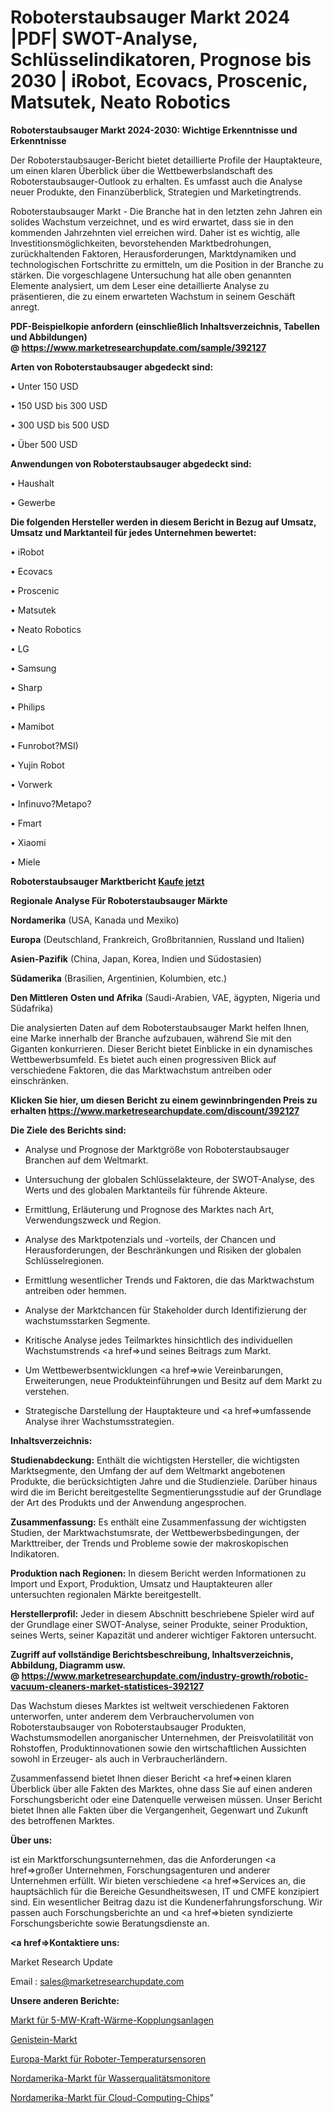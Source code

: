 # Roboterstaubsauger Markt 2024 |PDF| SWOT-Analyse, Schlüsselindikatoren, Prognose bis 2030 | iRobot, Ecovacs, Proscenic, Matsutek, Neato Robotics

<strong>Roboterstaubsauger Markt 2024-2030: Wichtige Erkenntnisse und Erkenntnisse</strong>

Der Roboterstaubsauger-Bericht bietet detaillierte Profile der Hauptakteure, um einen klaren Überblick über die Wettbewerbslandschaft des Roboterstaubsauger-Outlook zu erhalten. Es umfasst auch die Analyse neuer Produkte, den Finanzüberblick, Strategien und Marketingtrends.

Roboterstaubsauger Markt - Die Branche hat in den letzten zehn Jahren ein solides Wachstum verzeichnet, und es wird erwartet, dass sie in den kommenden Jahrzehnten viel erreichen wird. Daher ist es wichtig, alle Investitionsmöglichkeiten, bevorstehenden Marktbedrohungen, zurückhaltenden Faktoren, Herausforderungen, Marktdynamiken und technologischen Fortschritte zu ermitteln, um die Position in der Branche zu stärken. Die vorgeschlagene Untersuchung hat alle oben genannten Elemente analysiert, um dem Leser eine detaillierte Analyse zu präsentieren, die zu einem erwarteten Wachstum in seinem Geschäft anregt.

<strong><b>PDF-Beispielkopie anfordern (einschließlich Inhaltsverzeichnis, Tabellen und Abbildungen) @ </b></strong><strong><a href=https://www.marketresearchupdate.com/sample/392127><strong>https://www.marketresearchupdate.com/sample/392127</u></a></strong></strong>

<strong>Arten von Roboterstaubsauger abgedeckt sind:</strong>

• Unter 150 USD

• 150 USD bis 300 USD

• 300 USD bis 500 USD

• Über 500 USD

<strong>Anwendungen von Roboterstaubsauger abgedeckt sind:</strong>

• Haushalt

• Gewerbe

<strong>Die folgenden Hersteller werden in diesem Bericht in Bezug auf Umsatz, Umsatz und Marktanteil für jedes Unternehmen bewertet:</strong>

• iRobot

• Ecovacs

• Proscenic

• Matsutek

• Neato Robotics

• LG

• Samsung

• Sharp

• Philips

• Mamibot

• Funrobot?MSI)

• Yujin Robot

• Vorwerk

• Infinuvo?Metapo?

• Fmart

• Xiaomi

• Miele

<strong>Roboterstaubsauger Marktbericht <a href=https://www.marketresearchupdate.com/buynow/392127>Kaufe jetzt</a></strong>

<strong>Regionale Analyse Für Roboterstaubsauger Märkte</strong>

<strong>Nordamerika</strong> (USA, Kanada und Mexiko)

<strong>Europa</strong> (Deutschland, Frankreich, Großbritannien, Russland und Italien)

<strong>Asien-Pazifik</strong> (China, Japan, Korea, Indien und Südostasien)

<strong>Südamerika</strong> (Brasilien, Argentinien, Kolumbien, etc.)

<strong>Den Mittleren</strong> <strong>Osten und Afrika</strong> (Saudi-Arabien, VAE, ägypten, Nigeria und Südafrika)

Die analysierten Daten auf dem Roboterstaubsauger Markt helfen Ihnen, eine Marke innerhalb der Branche aufzubauen, während Sie mit den Giganten konkurrieren. Dieser Bericht bietet Einblicke in ein dynamisches Wettbewerbsumfeld. Es bietet auch einen progressiven Blick auf verschiedene Faktoren, die das Marktwachstum antreiben oder einschränken.

<strong>Klicken Sie hier, um diesen Bericht zu einem gewinnbringenden Preis zu erhalten
</strong><strong><a href=https://www.marketresearchupdate.com/discount/392127>https://www.marketresearchupdate.com/discount/392127</b></u></strong></a>

<strong>Die Ziele des Berichts sind:</strong>

- Analyse und Prognose der Marktgröße von Roboterstaubsauger Branchen auf dem Weltmarkt.

- Untersuchung der globalen Schlüsselakteure, der SWOT-Analyse, des Werts und des globalen Marktanteils für führende Akteure.

- Ermittlung, Erläuterung und Prognose des Marktes nach Art, Verwendungszweck und Region.

- Analyse des Marktpotenzials und -vorteils, der Chancen und Herausforderungen, der Beschränkungen und Risiken der globalen Schlüsselregionen.

- Ermittlung wesentlicher Trends und Faktoren, die das Marktwachstum antreiben oder hemmen.

- Analyse der Marktchancen für Stakeholder durch Identifizierung der wachstumsstarken Segmente.

- Kritische Analyse jedes Teilmarktes hinsichtlich des individuellen Wachstumstrends <a href=>und</a> seines Beitrags zum Markt.

- Um Wettbewerbsentwicklungen <a href=>wie</a> Vereinbarungen, Erweiterungen, neue Produkteinführungen und Besitz auf dem Markt zu verstehen.

- Strategische Darstellung der Hauptakteure und <a href=>umfas</a>sende Analyse ihrer Wachstumsstrategien.

<strong>Inhaltsverzeichnis:</strong>

<strong>Studienabdeckung:</strong> Enthält die wichtigsten Hersteller, die wichtigsten Marktsegmente, den Umfang der auf dem Weltmarkt angebotenen Produkte, die berücksichtigten Jahre und die Studienziele. Darüber hinaus wird die im Bericht bereitgestellte Segmentierungsstudie auf der Grundlage der Art des Produkts und der Anwendung angesprochen.

<strong>Zusammenfassung:</strong> Es enthält eine Zusammenfassung der wichtigsten Studien, der Marktwachstumsrate, der Wettbewerbsbedingungen, der Markttreiber, der Trends und Probleme sowie der makroskopischen Indikatoren.

<strong>Produktion nach Regionen:</strong> In diesem Bericht werden Informationen zu Import und Export, Produktion, Umsatz und Hauptakteuren aller untersuchten regionalen Märkte bereitgestellt.

<strong>Herstellerprofil:</strong> Jeder in diesem Abschnitt beschriebene Spieler wird auf der Grundlage einer SWOT-Analyse, seiner Produkte, seiner Produktion, seines Werts, seiner Kapazität und anderer wichtiger Faktoren untersucht.

<strong><b>Zugriff auf vollständige Berichtsbeschreibung, Inhaltsverzeichnis, Abbildung, Diagramm usw. @ </b></strong><strong><a href=https://www.marketresearchupdate.com/industry-growth/robotic-vacuum-cleaners-market-statistices-392127>https://www.marketresearchupdate.com/industry-growth/robotic-vacuum-cleaners-market-statistices-392127</a></strong>

Das Wachstum dieses Marktes ist weltweit verschiedenen Faktoren unterworfen, unter anderem dem Verbrauchervolumen von Roboterstaubsauger von Roboterstaubsauger Produkten, Wachstumsmodellen anorganischer Unternehmen, der Preisvolatilität von Rohstoffen, Produktinnovationen sowie den wirtschaftlichen Aussichten sowohl in Erzeuger- als auch in Verbraucherländern.

Zusammenfassend bietet Ihnen dieser Bericht <a href=>einen</a> klaren Überblick über alle Fakten des Marktes, ohne dass Sie auf einen anderen Forschungsbericht oder eine Datenquelle verweisen müssen. Unser Bericht bietet Ihnen alle Fakten über die Vergangenheit, Gegenwart und Zukunft des betroffenen Marktes.

<strong>Über uns:</strong>

 ist ein Marktforschungsunternehmen, das die Anforderungen <a href=>großer</a> Unternehmen, Forschungsagenturen und anderer Unternehmen erfüllt. Wir bieten verschiedene <a href=>Services</a> an, die hauptsächlich für die Bereiche Gesundheitswesen, IT und CMFE konzipiert sind. Ein wesentlicher Beitrag dazu ist die Kundenerfahrungsforschung. Wir passen auch Forschungsberichte an und <a href=>bieten</a> syndizierte Forschungsberichte sowie Beratungsdienste an.

<strong><a href=>Kontaktiere uns:</a></strong>

Market Research Update

Email : sales@marketresearchupdate.com

<strong>Unsere anderen Berichte:</strong>

<a href=https://www.linkedin.com/pulse/5mw-cogeneration-equipment-grid-market-witness>Markt für 5-MW-Kraft-Wärme-Kopplungsanlagen</a>

<a href=https://www.linkedin.com/pulse/genistein-market-size-trends-consumption-future>Genistein-Markt</a>

<a href=https://www.linkedin.com/pulse/europe-robotic-temperature-sensor-market-size>Europa-Markt für Roboter-Temperatursensoren</a>

<a href=https://www.linkedin.com/pulse/north-america-water-quality-monitor-market-2023-challenges>Nordamerika-Markt für Wasserqualitätsmonitore</a>

<a href=https://www.linkedin.com/pulse/north-america-cloud-computing-chips-market-2023-kaojf/>Nordamerika-Markt für Cloud-Computing-Chips</a>"

